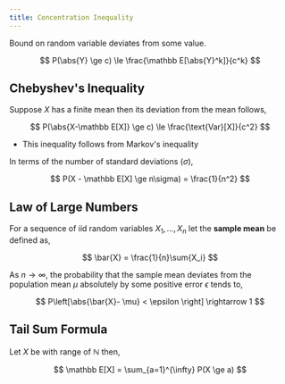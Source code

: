 ```yaml
---
title: Concentration Inequality
---
```

Bound on random variable deviates from some value.

$$
P(\abs{Y} \ge c) \le \frac{\mathbb E[\abs{Y}^k]}{c^k}
$$

## Chebyshev's Inequality

Suppose $X$ has a finite mean then its deviation from the mean follows,

$$
P(\abs{X-\mathbb E[X]} \ge c) \le \frac{\text{Var}[X]}{c^2}
$$

* This inequality follows from Markov's inequality

In terms of the number of standard deviations ($\sigma$),

$$
P(X - \mathbb E[X] \ge n\sigma) = \frac{1}{n^2}
$$

## Law of Large Numbers

For a sequence of iid random variables $X_1,\ldots,X_n$ let the **sample mean** be defined as,

$$ \bar{X} = \frac{1}{n}\sum{X_i} $$

As $n \rightarrow \infty$, the probability that the sample mean deviates from the population mean $\mu$ absolutely by some positive error $\epsilon$ tends to,

$$ P\left[\abs{\bar{X}- \mu} < \epsilon \right] \rightarrow 1 $$

## Tail Sum Formula

Let $X$ be with range of $\mathbb N$ then,

$$ \mathbb E[X] = \sum_{a=1}^{\infty} P(X \ge a) $$